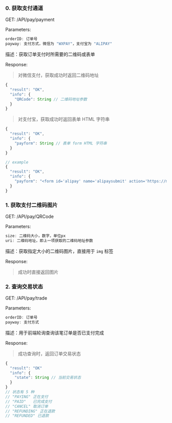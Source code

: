 ### 0. 获取支付通道

GET:  /API/pay/payment

Parameters:

```js
orderID: 订单号
payway: 支付方式，微信为 "WXPAY"，支付宝为 "ALIPAY"
```

描述：获取订单支付时所需要的二维码或表单

Response:

> 对微信支付，获取成功时返回二维码地址

```js
{
  "result": "OK",
  "info": {
    "QRCode": String // 二维码地址参数
  }
}
```

> 对支付宝，获取成功时返回表单 HTML 字符串

```js
{
  "result": "OK",
  "info": {
    "payform": String // 表单 form HTML 字符串
  }
}

// example
{
  "result": "OK",
  "info": {
    "payform": "<form id='alipay' name='alipaysubmit' action='https://mapi.alipay.com/...."
  }
}
```

### 1. 获取支付二维码图片

GET:  /API/pay/QRCode

Parameters:

```js
size: 二维码大小，数字，单位px
uri: 二维码地址，即上一项获取的二维码地址参数
```

描述：获取指定大小的二维码图片，直接用于 `img` 标签

Response:

> 成功时直接返回图片

### 2. 查询交易状态

GET:  /API/pay/trade

Parameters:

```js
orderID: 订单号
payway: 支付方式
```

描述：用于前端轮询查询该笔订单是否已支付完成

Response:

> 成功查询时，返回订单交易状态

```js
{
  "result": "OK" 
  "info": {
    "state": String // 当前交易状态
  }
}
// 状态有 5 种
// "PAYING" 正在支付
// "PAID"   已完成支付
// "CANCEL" 取消订单
// "REFUNDING" 正在退款
// "REFUNDED" 已退款
```


